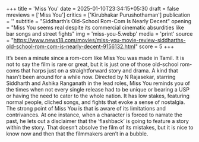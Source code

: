 +++
title = 'Miss You'
date = 2025-01-10T23:34:15+05:30
draft = false
mreviews = ['Miss You']
critics = ['Kirubhakar Purushothaman']
publication = ''
subtitle = "Siddharth’s Old-School Rom-Com Is Nearly Decent"
opening = "Miss You seems real despite its commercial cinematic absurdities like bar songs and street fights"
img = 'miss-you-5.webp'
media = 'print'
source = "https://www.news18.com/movies/miss-you-movie-review-siddharths-old-school-rom-com-is-nearly-decent-9156132.html"
score = 5
+++

It’s been a minute since a rom-com like Miss You was made in Tamil. It is not to say the film is rare or great, but it is just one of those old-school rom-coms that harps just on a straightforward story and drama. A kind that hasn’t been around for a while now. Directed by N Rajasekar, starring Siddharth and Ashika Ranganath in the lead roles, Miss You reminds you of the times when not every single release had to be unique or bearing a USP or having the need to cater to the whole nation. It has low stakes, featuring normal people, cliched songs, and fights that evoke a sense of nostalgia. The strong point of Miss You is that is aware of its limitations and contrivances. At one instance, when a character is forced to narrate the past, he lets out a disclaimer that the ‘flashback’ is going to feature a story within the story. That doesn’t absolve the film of its mistakes, but it is nice to know now and then that the filmmakers aren’t in a bubble.

